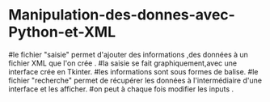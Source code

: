 # Manipulation-des-donnes-avec-Python-et-XML
#le fichier "saisie" permet d'ajouter des informations ,des données à un fichier XML que l'on crée .
#la saisie se fait graphiquement,avec une interface crée en Tkinter.
#les informations sont sous formes de balise.
#le fichier "recherche" permet de récupérer les données à l'intermédiaire d'une interface et les afficher.
#on peut à chaque fois modifier les inputs .
